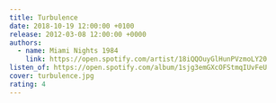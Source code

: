 ```yaml
---
title: Turbulence
date: 2018-10-19 12:00:00 +0100
release: 2012-03-08 12:00:00 +0000
authors:
  - name: Miami Nights 1984
    link: https://open.spotify.com/artist/18iQQOuyGlHunPVzmoLY20
listen_of: https://open.spotify.com/album/1sjg3emGXcOFStmqIUvFeU
cover: turbulence.jpg
rating: 4
---
```

